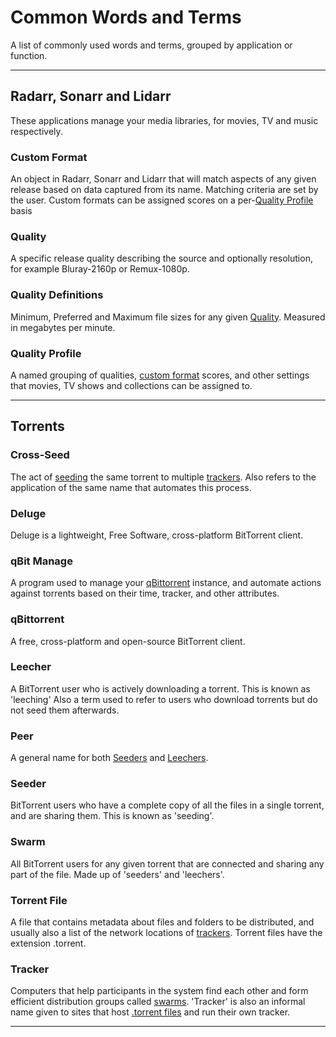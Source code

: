 # Common Words and Terms

A list of commonly used words and terms, grouped by application or function.

---

## Radarr, Sonarr and Lidarr

These applications manage your media libraries, for movies, TV and music respectively.

### Custom Format

An object in Radarr, Sonarr and Lidarr that will match aspects of any given release based on data captured from its name. Matching criteria are set by the user. Custom formats can be assigned scores on a per-[Quality Profile](#quality-profile) basis

### Quality

A specific release quality describing the source and optionally resolution, for example Bluray-2160p or Remux-1080p.

### Quality Definitions

Minimum, Preferred and Maximum file sizes for any given [Quality](#quality). Measured in megabytes per minute.

### Quality Profile

A named grouping of qualities, [custom format](#custom-format) scores, and other settings that movies, TV shows and collections can be assigned to.

---

## Torrents

### Cross-Seed

The act of [seeding](#seeder) the same torrent to multiple [trackers](#tracker). Also refers to the application of the same name that automates this process.

### Deluge

Deluge is a lightweight, Free Software, cross-platform BitTorrent client.

### qBit Manage

A program used to manage your [qBittorrent](#qbittorrent) instance, and automate actions against torrents based on their time, tracker, and other attributes.

### qBittorrent

A free, cross-platform and open-source BitTorrent client.

### Leecher

A BitTorrent user who is actively downloading a torrent. This is known as 'leeching' Also a term used to refer to users who download torrents but do not seed them afterwards.

### Peer

A general name for both [Seeders](#seeder) and [Leechers](#leecher).

### Seeder

BitTorrent users who have a complete copy of all the files in a single torrent, and are sharing them. This is known as 'seeding'.

### Swarm

All BitTorrent users for any given torrent that are connected and sharing any part of the file. Made up of 'seeders' and 'leechers'.

### Torrent File

A file that contains metadata about files and folders to be distributed, and usually also a list of the network locations of [trackers](#tracker). Torrent files have the extension .torrent.

### Tracker

Computers that help participants in the system find each other and form efficient distribution groups called [swarms](#swarm). 'Tracker' is also an informal name given to sites that host [.torrent files](#torrent-file) and run their own tracker.

---

